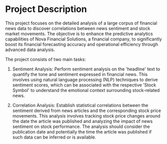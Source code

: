 # Project Description

This project focuses on the detailed analysis of a large corpus of financial news data to discover correlations between news sentiment and stock market movements. The objective is to enhance the predictive analytics capabilities of Nova Financial Solutions, a financial company, to significantly boost its financial forecasting accuracy and operational efficiency through advanced data analysis.

The project consists of two main tasks:

1. Sentiment Analysis: Perform sentiment analysis on the 'headline' text to quantify the tone and sentiment expressed in financial news. This involves using natural language processing (NLP) techniques to derive sentiment scores, which can be associated with the respective 'Stock Symbol' to understand the emotional context surrounding stock-related news.

2. Correlation Analysis: Establish statistical correlations between the sentiment derived from news articles and the corresponding stock price movements. This analysis involves tracking stock price changes around the date the article was published and analyzing the impact of news sentiment on stock performance. The analysis should consider the publication date and potentially the time the article was published if such data can be inferred or is available.
